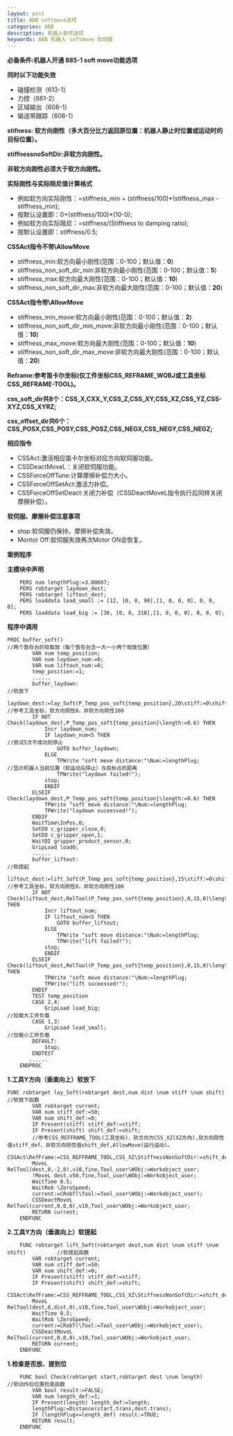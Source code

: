 ```yaml
---
layout: post
title: ABB softmove选项
categories: ABB
description: 机器人软件选项
keywords: ABB 机器人 softmove 软伺服
---
```

**必备条件:机器人开通 885-1 soft move功能选项**

**同时以下功能失效**

- 碰撞检测（613-1）
- 力控（661-2）
- 区域输出（608-1）
- 输送带跟踪（606-1）

**stifness: 软方向刚性（多大百分比力返回原位置：机器人静止时位置或运动时的目标位置）。**

**stiffnessnoSoftDir:非软方向刚性。**

**非软方向刚性必须大于软方向刚性。**

**实际刚性与实际阻尼值计算格式**
- 例如软方向实际刚性：=stiffness_min + (stiffness/100)\*(stiffness_max - stiffness_min);
- 按默认设置即：0+(stiffness/100)\*(10-0);
- 例如软方向实际阻尼：=stiffness/(Stiffness to damping ratio);
- 按默认设置即：stiffness/0.5;

**CSSAct指令不带\AllowMove**

- stiffness_min:软方向最小刚性(范围：0-100；默认值：**0**)
- stiffness_non_soft_dir_min:非软方向最小刚性(范围：0-100；默认值：**5**)
- stiffness_max:软方向最大刚性(范围：0-100；默认值：**10**)
- stiffness_non_soft_dir_max:非软方向最大刚性(范围：0-100；默认值：**20**)

**CSSAct指令带\AllowMove**

- stiffness_min_move:软方向最小刚性(范围：0-100；默认值：**2**)
- stiffness_non_soft_dir_min_move:非软方向最小刚性(范围：0-100；默认值：**10**)
- stiffness_max_move:软方向最大刚性(范围：0-100；默认值：**10**)
- stiffness_non_soft_dir_max_move:非软方向最大刚性(范围：0-100；默认值：**20**)

**Reframe:参考笛卡尔坐标(仅工件坐标CSS_REFRAME_WOBJ或工具坐标CSS_REFRAME-TOOL)。**

**css_soft_dir共8个：CSS_X,CXX_Y,CSS_Z,CSS_XY,CSS_XZ,CSS_YZ,CSS-XYZ,CSS_XYRZ;**

**css_offset_dir共6个：CSS_POSX,CSS_POSY,CSS_POSZ,CSS_NEGX,CSS_NEGY,CSS_NEGZ;**

**相应指令**

- CSSAct:激活相应笛卡尔坐标对应方向软伺服功能。
- CSSDeactMoveL：关闭软伺服功能。
- CSSForceOffTune:计算摩擦补偿力大小。
- CSSForceOffSetAct:激活力补偿。
- CSSForceOffSetDeact:关闭力补偿（CSSDeactMoveL指令执行后同样关闭摩擦补偿）。

**软伺服、摩擦补偿注意事项**

- stop:软伺服仍保持，摩擦补偿失效。
- Montor Off:软伺服失效再次Motor ON会恢复。

**案例程序**

**主模块中声明**

```
    PERS num lengthPlug:=3.80607;
    PERS robtarget laydown_dest;
    PERS robtarget liftout_dest;
    PERS loaddata load_small := [12, [0, 0, 90],[1, 0, 0, 0], 0, 0, 0];
    PERS loaddata load_big := [36, [0, 0, 210],[1, 0, 0, 0], 0, 0, 0];
```

**程序中调用**

```
PROC buffer_soft()                                                                      //两个暂存台的软取放（每个暂存台含一大一小两个取放位置）
        VAR num temp_position;
        VAR num laydown_num:=0;
        VAR num liftout_num:=0;
        temp_position:=1;
        ......
        buffer_laydown:                                                                 //软放下
        laydown_dest:=lay_Soft(P_Temp_pos_soft{temp_position},20\stiff:=0\shift:=100);  //参考工具坐标，软方向刚性0，非软方向刚性100
        IF NOT Check(laydown_dest,P_Temp_pos_soft{temp_position}\length:=0.6) THEN          
            Incr laydown_num;
            IF laydown_num<5 THEN                                                      //尝试5次不成功则停止
                GOTO buffer_laydown; 
            ELSE
                TPWrite "soft move distance:"\Num:=lengthPlug;                         //显示机器人当前位置（软运动后停止）与目标点的距离
                TPWrite("laydown failed!");
            stop;
            ENDIF
        ELSEIF Check(laydown_dest,P_Temp_pos_soft{temp_position}\length:=0.6) THEN
            TPWrite "soft move distance:"\Num:=lengthPlug;
            TPWrite("laydown suceessed!");
        ENDIF
        WaitTime\InPos,0;
        SetDO c_gripper_close,0;
        SetDO c_gripper_open,1;
        WaitDI gripper_product_sensor,0;
        GripLoad load0;
        ......
        buffer_liftout:                                                                 //软提起
        liftout_dest:=lift_Soft(P_Temp_pos_soft{temp_position},15\stiff:=0\shift:=100); //参考工具坐标，软方向刚性0，非软方向刚性100
        IF NOT Check(liftout_dest,RelTool(P_Temp_pos_soft{temp_position},0,15,0)\length:=2) THEN
            Incr liftout_num;
            IF liftout_num<5 THEN
                GOTO buffer_liftout; 
            ELSE
                TPWrite "soft move distance:"\Num:=lengthPlug;
                TPWrite("lift failed!");
            stop;
            ENDIF
        ELSEIF Check(liftout_dest,RelTool(P_Temp_pos_soft{temp_position},0,15,0)\length:=2) THEN
            TPWrite "soft move distance:"\Num:=lengthPlug;
            TPWrite("lift suceessed!");
        ENDIF
        TEST temp_position
        CASE 2,4:
            GripLoad load_big;                                                        //加载大工件负载
        CASE 1,3:
            GripLoad load_small;                                                      //加载小工件负载
        DEFAULT:
            Stop;
        ENDTEST
       ......
    ENDPROC
```
**1.工具Y方向（垂直向上）软放下**
```
FUNC robtarget lay_Soft(robtarget dest,num dist \num stiff \num shift)                //软放下函数
        VAR robtarget current;
        VAR num stiff_def:=50;
        VAR num shift_def:=0;
        IF Present(stiff) stiff_def:=stiff;
        IF Present(shift) shift_def:=shift;
        //参考CSS_REFFRAME_TOOL(工具坐标)，软方向为CSS_XZ(XZ方向),软方向刚性值stiff_def，非软方向刚性值shift_def,AllowMove(运行运动)。
        CSSAct\RefFrame:=CSS_REFFRAME_TOOL,CSS_XZ\StiffnessNonSoftDir:=shift_def\Stiffness:=stiff_def\AllowMove; 
        MoveL RelTool(dest,0,-2,0),v10,fine,Tool_user\WObj:=Workobject_user;
        !MoveL dest,v50,fine,Tool_user\WObj:=Workobject_user;
        WaitTime 0.5;
        WaitRob \ZeroSpeed;
        current:=CRobT(\Tool:=Tool_user\WObj:=Workobject_user);
        CSSDeactMoveL RelTool(current,0,0,0),v10,Tool_user\WObj:=Workobject_user;
        RETURN current;
    ENDFUNC
```
**2.工具Y方向（垂直向上）软提起**
```
    FUNC robtarget lift_Soft(robtarget dest,num dist \num stiff \num shift)          //软提起函数
        VAR robtarget current;
        VAR num stiff_def:=50;
        VAR num shift_def:=0;
        IF Present(stiff) stiff_def:=stiff;
        IF Present(shift) shift_def:=shift;
        CSSAct\RefFrame:=CSS_REFFRAME_TOOL,CSS_XZ\StiffnessNonSoftDir:=shift_def\Stiffness:=stiff_def\AllowMove;
        MoveL RelTool(dest,0,dist,0),v10,fine,Tool_user\WObj:=Workobject_user;
        WaitTime 0.5;
        WaitRob \ZeroSpeed;
        current:=CRobT(\Tool:=Tool_user\WObj:=Workobject_user);
        CSSDeactMoveL RelTool(current,0,0,0),v10,Tool_user\WObj:=Workobject_user;
        RETURN current;
    ENDFUNC
```
**1.检查是否放、提到位**
```
    FUNC bool Check(robtarget start,robtarget dest \num length)                 //软动作后位置检查函数
        VAR bool result:=FALSE;
        VAR num length_def:=1;
        IF Present(length) length_def:=length;
        lengthPlug:=Distance(start.trans,dest.trans);
        IF (lengthPlug<=length_def) result:=TRUE;
        RETURN result;
    ENDFUNC  
```
